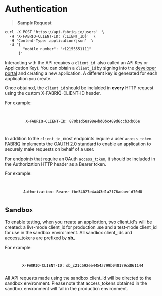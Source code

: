 # Authentication


> **Sample Request**

```shell
curl -X POST 'https://api.fabriq.io/users'  \
  -H 'X-FABRIQ-CLIENT-ID: {CLIENT_ID}'  \
  -H 'Content-Type: application/json'  \
  -d '{                                        
        "mobile_number": "+12155551111"
      }'
```

Interacting with the API requires a `client_id` (also called an API Key or Application Key).  You can
obtain a `client_id` by signing into the [developer portal](https://developer.fabriq.io) and creating a new application.
A different key is generated for each application you create.

Once obtained, the `client_id` should be inclulded in **every** HTTP request using the custom 
X-FABRIQ-CLIENT-ID header.  

For example:


<code style="display:block;text-align:center;margin-top:20px;color:#000;padding:10px;">
X-FABRIQ-CLIENT-ID: 870b1d58a98e4bd0bc489d6ccb3cb66e
</code>

<br>

In addition to the `client_id`, most endpoints require a user `access_token`.  FABRIQ implements the 
[OAUTH 2.0](#oauth) standard to enable an application to securely make requests on behalf of a user.

For endpoints that require an OAuth `access_token`, it should be included in the Authorization HTTP header 
as a Bearer token.  

For example:

<code style="display:block;text-align:center;margin-top:20px;color:#000;padding:10px;">
Authorization: Bearer fbe54027e4a443d1a2f76adaec1d70d8
</code>


## Sandbox

To enable testing, when you create an application, two client_id's will be created: a live-mode client_id 
for production use and a test-mode client_id for use in the sandbox environment.  All sandbox client_ids 
and access_tokens are prefixed by **sb_** 

For example:

<code style="display:block;text-align:center;margin-top:20px;color:#000;padding:10px;">
X-FABRIQ-CLIENT-ID: sb_c21c592ee4454a799b048179cd861144
</code>

All API requests made using the sandbox client_id will be directed to the sandbox environment.  Please note
that access_tokens obtained in the sandbox environment will fail in the production environment.
